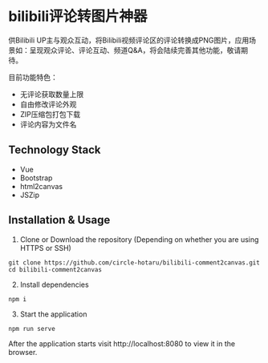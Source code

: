 # bilibili评论转图片神器

供Bilibili UP主与观众互动，将Bilibili视频评论区的评论转换成PNG图片，应用场景如：呈现观众评论、评论互动、频道Q&A，将会陆续完善其他功能，敬请期待。

目前功能特色：
- 无评论获取数量上限
- 自由修改评论外观
- ZIP压缩包打包下载
- 评论内容为文件名

## Technology Stack
- Vue
- Bootstrap
- html2canvas
- JSZip

## Installation & Usage
1. Clone or Download the repository (Depending on whether you are using HTTPS or SSH)

```
git clone https://github.com/circle-hotaru/bilibili-comment2canvas.git
cd bilibili-comment2canvas
```

2. Install dependencies
```
npm i
```

3. Start the application
```
npm run serve
```

After the application starts visit http://localhost:8080 to view it in the browser.
